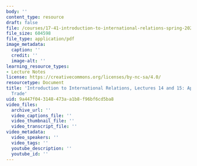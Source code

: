 ```yaml
---
body: ''
content_type: resource
draft: false
file: /courses/17-41-introduction-to-international-relations-spring-2023/mit17_41_s23_lec14_lec15.pdf
file_size: 604598
file_type: application/pdf
image_metadata:
  caption: ''
  credit: ''
  image-alt: ''
learning_resource_types:
- Lecture Notes
license: https://creativecommons.org/licenses/by-nc-sa/4.0/
resourcetype: Document
title: 'Introduction to International Relations, Lectures 14 and 15: Applications:
  Trade'
uid: 9a447f04-3148-473a-a1b8-f96bf6cd5ba8
video_files:
  archive_url: ''
  video_captions_file: ''
  video_thumbnail_file: ''
  video_transcript_file: ''
video_metadata:
  video_speakers: ''
  video_tags: ''
  youtube_description: ''
  youtube_id: ''
---
```

